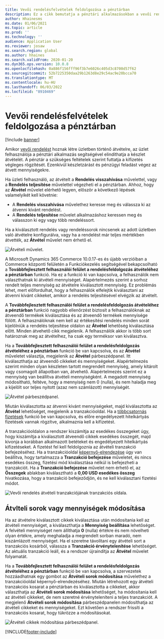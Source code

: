 ```yaml
---
title: Vevői rendelésfelvételek feldolgozása a pénztárban
description: Ez a cikk bemutatja a pénztári alkalmazásokban a vevői rendelés felvételének feldolgozására használható funkciókat.
author: Hhainesms
ms.date: 01/06/2021
ms.topic: article
ms.prod: ''
ms.technology: ''
audience: Application User
ms.reviewer: josaw
ms.search.region: global
ms.author: hhaines
ms.search.validFrom: 2020-01-20
ms.dyn365.ops.version: 10.0.8
ms.openlocfilehash: 0a886f156fff96f3b7e6026c405d3c8700d57f62
ms.sourcegitcommit: 52b7225350daa29b1263d8e29c54ac9e20bcca70
ms.translationtype: MT
ms.contentlocale: hu-HU
ms.lasthandoff: 06/03/2022
ms.locfileid: "8910469"
---
```

# <a name="process-customer-order-pickups-in-pos"></a>Vevői rendelésfelvételek feldolgozása a pénztárban

[!include [banner](includes/banner.md)]

Amikor [vevői rendelést](customer-orders-overview.md) hoznak létre üzletben történő átvételre, az üzlet felhasználója a pénztári alkalmazás segítségével elindíthatja a készlet átvételét. A pénztár a szükséges feltételek szerint futtatja a kifizetés végleges rögzítését. Ezenkívül készletzárást és pénzügyi feladást végez az átvett mennyiségekre.

Ha üzleti felhasználó, az átvételt a **Rendelés visszahívása** művelettel, vagy a **Rendelés teljesítése** művelettel végezheti el a pénztárban. Ahhoz, hogy az **Átvétel** művelet elérhető legyen, először a következő lépések valamelyikét kell követnie:

- A **Rendelés visszahívása** művelethez keresse meg és válassza ki az átvenni kívánt rendelést.
- A **Rendelés teljesítése** művelet alkalmazáshoz keressen meg és válasszon ki egy vagy több rendeléssort.

Ha a kiválasztott rendelés vagy rendeléssorok nincsenek az adott üzletben való átvételre konfigurálva, vagy ha a rendelést már teljes mértékben átvették, az **Átvétel** művelet nem érhető el.

![Átvételi művelet.](media/pickupoperation.png)

A Microsoft Dynamics 365 Commerce 10.0.17-es és újabb verzióiban a Commerce központi felületén a Funkciókezelés segítségével bekapcsolható a **Továbbfejlesztett felhasználói felület a rendelésfeldolgozás átvételéhez a pénztárban** funkció. Ha ez a funkció ki van kapcsolva, a felhasználók nem választhatnak ki átvételi mennyiséget. Alapértelmezés szerint a sorhoz rendelt teljes mennyiség az átvételre kiválasztott mennyiség. Ez problémás lehet, mert előfordulhat, hogy a felhasználók elfelejtik kiválasztani az átvenni kívánt cikkeket, amikor a rendelés teljesítésével elvégzik az átvételt.

A **Továbbfejlesztett felhasználói felület a rendelésfeldolgozás átvételéhez a pénztárban** funkció nagyobb ellenőrzést biztosít a felhasználóknak az átveendő termékek kiválasztása és az átveendő termékek mennyisége fölött. A felhasználóknak nem kell az értékesítési rendelés minden sorát kijelölniük a rendelés teljesítése oldalon az **Átvétel** lehetőség kiválasztása előtt. Minden átvehető cikk megjelenik. A felhasználók akkor is több sort határoznak meg az átvételhez, ha csak egy terméksor van kiválasztva.

Ha a **Továbbfejlesztett felhasználói felület a rendelésfeldolgozás átvételéhez a pénztárban** funkció be van kapcsolva, és az **Átvétel** műveletet választja, megjelenik az **Átvétel** párbeszédpanel. Itt kiválaszthatja az átveendő cikkeket és mennyiségeket. Alapértelmezés szerint minden olyan készleten tartott megrendelt mennyiség, amely kitárolt vagy csomagolt állapotban van, átvehető. Alapértelmezés szerint ez a mennyiség van beállítva átvételi mennyiségként. A megadott mennyiség módosítható, feltéve, hogy a mennyiség nem 0 (nulla), és nem haladja meg a kijelölt sor teljes nyitott (azaz nem számlázott) mennyiségét.

![Átvétel párbeszédpanel.](media/pickupselect.png)

Miután kiválasztotta az átvenni kívánt mennyiségeket, majd kiválasztotta az **Átvétel** lehetőséget, megjelenik a tranzakcióoldal. Ha a [többcsatornás fizetések](omni-channel-payments.md) funkció be van kapcsolva, és előre engedélyezett hitelkártyás fizetések vannak rögzítve, alkalmaznia kell a kifizetést.

A tranzakcióoldalon a rendszer kiszámítja az esedékes összegeket úgy, hogy kiszámítja a kiválasztott átveendő cikkek esedékes összegét, majd kivonja a korábban alkalmazott betéteket és engedélyezett hitelkártyás kifizetéseket. A fizetést fel kell feldolgoznia az átvételi tranzakció befejezéséhez. Ha a tranzakcióoldal [képernyő-elrendezése](pos-screen-layouts.md) úgy van beállítva, hogy tartalmazza a **Tranzakció befejezése** műveletet, és nincs esedékes összeg, fizetési mód kiválasztása nélkül is befejezheti a tranzakciót. Ha a **Tranzakció befejezése** művelet nem érhető el, az **Összegek** ablakban kiválasztható a **0,00 USD esedékes összeg** hivatkozása, hogy a tranzakció befejeződjön, és ne kell kiválasztani fizetési módot.

![Vevői rendelés átvételi tranzakciójának tranzakciós oldala.](media/pickupcart.png)

## <a name="changing-pickup-lines-or-quantities"></a>Átvlteli sorok vagy mennyiségek módosítása

Ha az átvételre kiválasztott cikkek kiválasztása után módosítania kell az átvételi mennyiséget, a kiválaszthatja a **Mennyiség beállítása** lehetőséget. A felvételi mennyiséget nem állíthatja **0** (nulla) értékre és nem növelheti olyan értékre, amely meghaladja a megrendelt sorban maradó, nem kiszámlázott mennyiséget. Ha el szeretne távolítani egy átvételi sort a tranzakciós kosárból, válassza a **Tranzakció érvénytelenítése** lehetőséget. Az aktuális tranzakció leáll, és a rendszer újraindítja az **Átvétel** művelet folyamatát.

Ha a **Továbbfejlesztett felhasználói felület a rendelésfeldolgozás átvételéhez a pénztárban** funkció be van kapcsolva, a szervezetek hozzáadhatnak egy gombot az **Átvételi sorok módosítása** művelethez a tranzakcióoldal képernyő-elrendezéséhez. Miután létrehozott egy átvételi tranzakciós kosarat a pénztárban és kiválasztotta a cikkeket, akkor választhatja az **Átvételi sorok módosítása** lehetőséget, ha módosítania kell az átvételi cikkeket, de nem szeretné érvényteleníteni a teljes tranzakciót. A megjelenő **Átvételi sorok módosítása** párbeszédpanelen módosíthatja az átvételi cikkeket és mennyiségeket. Ezt követően a rendszer frissíti a tranzakciós kosarat, hogy tükrözze a módosításokat.

![Átvételi cikkek módosítása párbeszédpanel.](media/pickupchange.png)


[!INCLUDE[footer-include](../includes/footer-banner.md)]